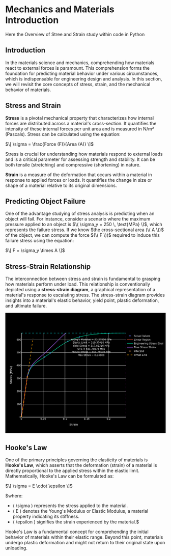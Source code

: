 # Mechanics and Materials Introduction

Here the Overview of Stree and Strain study within code in Python


## Introduction

In the materials science and mechanics, comprehending how materials react to external forces is paramount. This comprehension forms the foundation for predicting material behavior under various circumstances, which is indispensable for engineering design and analysis. In this section, we will revisit the core concepts of stress, strain, and the mechanical behavior of materials.

## Stress and Strain

**Stress** is a pivotal mechanical property that characterizes how internal forces are distributed across a material's cross-section. It quantifies the intensity of these internal forces per unit area and is measured in N/m² (Pascals). Stress can be calculated using the equation:

$\[ \sigma = \frac{Force (F)}{Area (A)} \]$

Stress is crucial for understanding how materials respond to external loads and is a critical parameter for assessing strength and stability. It can be both tensile (stretching) and compressive (shortening) in nature.

**Strain** is a measure of the deformation that occurs within a material in response to applied forces or loads. It quantifies the change in size or shape of a material relative to its original dimensions.

## Predicting Object Failure

One of the advantage studying of stress analysis is predicting when an object will fail. For instance, consider a scenario where the maximum pressure applied to an object is $\( \sigma_y = 250 \, \text{MPa} \)$, which represents the failure stress. If we know $the cross-sectional area (\( A \))$ of the object, we can compute the force $(\( F \))$ required to induce this failure stress using the equation:

$\[ F = \sigma_y \times A \]$

## Stress-Strain Relationship

The interconnection between stress and strain is fundamental to grasping how materials perform under load. This relationship is conventionally depicted using a **stress-strain diagram**, a graphical representation of a material's response to escalating stress. The stress-strain diagram provides insights into a material's elastic behavior, yield point, plastic deformation, and ultimate failure.

![Stress-Strain Diagram](Output.png)

## Hooke's Law

One of the primary principles governing the elasticity of materials is **Hooke's Law**, which asserts that the deformation (strain) of a material is directly proportional to the applied stress within the elastic limit. Mathematically, Hooke's Law can be formulated as:

$\[ \sigma = E \cdot \epsilon \]$

$where:
- \( \sigma \) represents the stress applied to the material.
- \( E \) denotes the Young's Modulus or Elastic Modulus, a material property indicating its stiffness.
- \( \epsilon \) signifies the strain experienced by the material.$

Hooke's Law is a fundamental concept for comprehending the initial behavior of materials within their elastic range. Beyond this point, materials undergo plastic deformation and might not return to their original state upon unloading.


